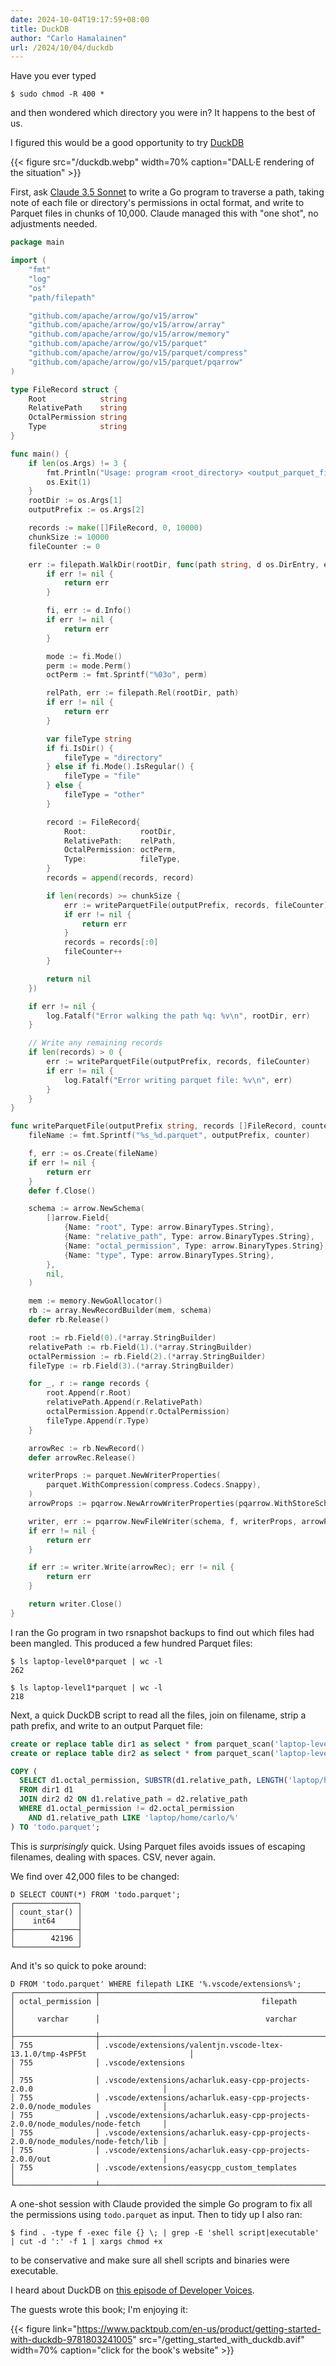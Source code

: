 ```yaml
---
date: 2024-10-04T19:17:59+08:00
title: DuckDB
author: "Carlo Hamalainen"
url: /2024/10/04/duckdb
---
```


Have you ever typed

```shell
$ sudo chmod -R 400 *
```

and then wondered which directory you were in? It happens to the best of us.

I figured this would be a good opportunity to try [DuckDB](https://duckdb.org/)

{{< figure src="/duckdb.webp" width=70% caption="DALL·E rendering of the situation" >}}

First, ask [Claude 3.5 Sonnet](https://www.anthropic.com/news/claude-3-5-sonnet) to write a Go program
to traverse a path, taking note of each file or directory's permissions in octal format, and write
to Parquet files in chunks of 10,000. Claude managed this with "one shot", no adjustments needed.


```go
package main

import (
	"fmt"
	"log"
	"os"
	"path/filepath"

	"github.com/apache/arrow/go/v15/arrow"
	"github.com/apache/arrow/go/v15/arrow/array"
	"github.com/apache/arrow/go/v15/arrow/memory"
	"github.com/apache/arrow/go/v15/parquet"
	"github.com/apache/arrow/go/v15/parquet/compress"
	"github.com/apache/arrow/go/v15/parquet/pqarrow"
)

type FileRecord struct {
	Root            string
	RelativePath    string
	OctalPermission string
	Type            string
}

func main() {
	if len(os.Args) != 3 {
		fmt.Println("Usage: program <root_directory> <output_parquet_file_prefix>")
		os.Exit(1)
	}
	rootDir := os.Args[1]
	outputPrefix := os.Args[2]

	records := make([]FileRecord, 0, 10000)
	chunkSize := 10000
	fileCounter := 0

	err := filepath.WalkDir(rootDir, func(path string, d os.DirEntry, err error) error {
		if err != nil {
			return err
		}

		fi, err := d.Info()
		if err != nil {
			return err
		}

		mode := fi.Mode()
		perm := mode.Perm()
		octPerm := fmt.Sprintf("%03o", perm)

		relPath, err := filepath.Rel(rootDir, path)
		if err != nil {
			return err
		}

		var fileType string
		if fi.IsDir() {
			fileType = "directory"
		} else if fi.Mode().IsRegular() {
			fileType = "file"
		} else {
			fileType = "other"
		}

		record := FileRecord{
			Root:            rootDir,
			RelativePath:    relPath,
			OctalPermission: octPerm,
			Type:            fileType,
		}
		records = append(records, record)

		if len(records) >= chunkSize {
			err := writeParquetFile(outputPrefix, records, fileCounter)
			if err != nil {
				return err
			}
			records = records[:0]
			fileCounter++
		}

		return nil
	})

	if err != nil {
		log.Fatalf("Error walking the path %q: %v\n", rootDir, err)
	}

	// Write any remaining records
	if len(records) > 0 {
		err := writeParquetFile(outputPrefix, records, fileCounter)
		if err != nil {
			log.Fatalf("Error writing parquet file: %v\n", err)
		}
	}
}

func writeParquetFile(outputPrefix string, records []FileRecord, counter int) error {
	fileName := fmt.Sprintf("%s_%d.parquet", outputPrefix, counter)

	f, err := os.Create(fileName)
	if err != nil {
		return err
	}
	defer f.Close()

	schema := arrow.NewSchema(
		[]arrow.Field{
			{Name: "root", Type: arrow.BinaryTypes.String},
			{Name: "relative_path", Type: arrow.BinaryTypes.String},
			{Name: "octal_permission", Type: arrow.BinaryTypes.String},
			{Name: "type", Type: arrow.BinaryTypes.String},
		},
		nil,
	)

	mem := memory.NewGoAllocator()
	rb := array.NewRecordBuilder(mem, schema)
	defer rb.Release()

	root := rb.Field(0).(*array.StringBuilder)
	relativePath := rb.Field(1).(*array.StringBuilder)
	octalPermission := rb.Field(2).(*array.StringBuilder)
	fileType := rb.Field(3).(*array.StringBuilder)

	for _, r := range records {
		root.Append(r.Root)
		relativePath.Append(r.RelativePath)
		octalPermission.Append(r.OctalPermission)
		fileType.Append(r.Type)
	}

	arrowRec := rb.NewRecord()
	defer arrowRec.Release()

	writerProps := parquet.NewWriterProperties(
		parquet.WithCompression(compress.Codecs.Snappy),
	)
	arrowProps := pqarrow.NewArrowWriterProperties(pqarrow.WithStoreSchema())

	writer, err := pqarrow.NewFileWriter(schema, f, writerProps, arrowProps)
	if err != nil {
		return err
	}

	if err := writer.Write(arrowRec); err != nil {
		return err
	}

	return writer.Close()
}
```

I ran the Go program in two rsnapshot backups to find out which files had been mangled. This produced a few hundred Parquet files:

```shell
$ ls laptop-level0*parquet | wc -l
262

$ ls laptop-level1*parquet | wc -l
218
```

Next, a quick DuckDB script to read all the files, join on filename, strip a path prefix, and write to an output Parquet file:

```sql
create or replace table dir1 as select * from parquet_scan('laptop-level0*parquet');
create or replace table dir2 as select * from parquet_scan('laptop-level1*parquet');

COPY (
  SELECT d1.octal_permission, SUBSTR(d1.relative_path, LENGTH('laptop/home/carlo/') + 1) as filepath
  FROM dir1 d1
  JOIN dir2 d2 ON d1.relative_path = d2.relative_path
  WHERE d1.octal_permission != d2.octal_permission
    AND d1.relative_path LIKE 'laptop/home/carlo/%'
) TO 'todo.parquet';
```

This is _surprisingly_ quick. Using Parquet files avoids issues of escaping filenames, dealing with spaces. CSV, never again.

We find over 42,000 files to be changed:

```
D SELECT COUNT(*) FROM 'todo.parquet';
┌──────────────┐
│ count_star() │
│    int64     │
├──────────────┤
│        42196 │
└──────────────┘
```

And it's so quick to poke around:

```
D FROM 'todo.parquet' WHERE filepath LIKE '%.vscode/extensions%';
┌──────────────────┬─────────────────────────────────────────────────────────────────────────────────┐
│ octal_permission │                                    filepath                                     │
│     varchar      │                                     varchar                                     │
├──────────────────┼─────────────────────────────────────────────────────────────────────────────────┤
│ 755              │ .vscode/extensions/valentjn.vscode-ltex-13.1.0/tmp-4sPF5t                       │
│ 755              │ .vscode/extensions                                                              │
│ 755              │ .vscode/extensions/acharluk.easy-cpp-projects-2.0.0                             │
│ 755              │ .vscode/extensions/acharluk.easy-cpp-projects-2.0.0/node_modules                │
│ 755              │ .vscode/extensions/acharluk.easy-cpp-projects-2.0.0/node_modules/node-fetch     │
│ 755              │ .vscode/extensions/acharluk.easy-cpp-projects-2.0.0/node_modules/node-fetch/lib │
│ 755              │ .vscode/extensions/acharluk.easy-cpp-projects-2.0.0/out                         │
│ 755              │ .vscode/extensions/easycpp_custom_templates                                     │
└──────────────────┴─────────────────────────────────────────────────────────────────────────────────┘
```

A one-shot session with Claude provided the simple Go program to fix all the permissions using ``todo.parquet`` as input. Then to tidy up I also ran:

```shell
$ find . -type f -exec file {} \; | grep -E 'shell script|executable' | cut -d ':' -f 1 | xargs chmod +x
```

to be conservative and make sure all shell scripts and binaries were executable.

I heard about DuckDB on [this episode of Developer Voices](https://podcasts.apple.com/us/podcast/practical-applications-for-duckdb-with-simon-aubury/id1687271887?i=1000663932507).

The guests wrote this book; I'm enjoying it:

{{< figure link="https://www.packtpub.com/en-us/product/getting-started-with-duckdb-9781803241005" src="/getting_started_with_duckdb.avif" width=70% caption="click for the book's website" >}}
